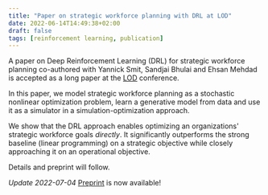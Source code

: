 ```yaml
---
title: "Paper on strategic workforce planning with DRL at LOD"
date: 2022-06-14T14:49:38+02:00
draft: false
tags: [reinforcement learning, publication]
---
```


A paper on Deep Reinforcement Learning (DRL) for strategic workforce planning co-authored with Yannick Smit, Sandjai Bhulai and Ehsan Mehdad is accepted as a long paper at the [LOD](http://lod2022.icas.cc/) conference.

In this paper, we model strategic workforce planning as a stochastic nonlinear optimization problem, learn a generative model from data and use it as a simulator in a simulation-optimization approach.

We show that the DRL approach enables optimizing an organizations' strategic workforce goals *directly*. It significantly outperforms the strong baseline (linear programming) on a strategic objective while closely approaching it on an operational objective.

Details and preprint will follow.

*Update 2022-07-04*
[Preprint](/publications/Workforce_Planning_with_Deep_Reinforcement_Learning__preprint_.pdf) is now available!

